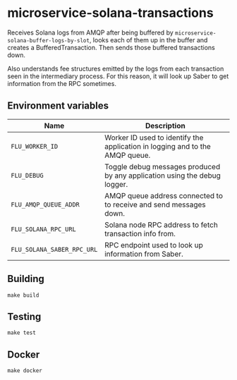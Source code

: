 
# microservice-solana-transactions

Receives Solana logs from AMQP after being buffered by
`microservice-solana-buffer-logs-by-slot`, looks each of them up in
the buffer and creates a BufferedTransaction. Then sends those buffered
transactions down.

Also understands fee structures emitted by the logs from each transaction
seen in the intermediary process. For this reason, it will look up Saber
to get information from the RPC sometimes.

## Environment variables

|            Name            |                                 Description
|----------------------------|------------------------------------------------------------------------------|
| `FLU_WORKER_ID`            | Worker ID used to identify the application in logging and to the AMQP queue. |
| `FLU_DEBUG`                | Toggle debug messages produced by any application using the debug logger.    |
| `FLU_AMQP_QUEUE_ADDR`      | AMQP queue address connected to to receive and send messages down.           |
| `FLU_SOLANA_RPC_URL`       | Solana node RPC address to fetch transaction info from.                      |
| `FLU_SOLANA_SABER_RPC_URL` | RPC endpoint used to look up information from Saber.                         |

## Building

	make build

## Testing

	make test

## Docker

	make docker
